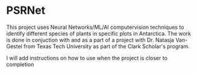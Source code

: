 # PSRNet
This project uses Neural Networks/ML/AI computervision techniques to identify different species of plants in specific plots in Antarctica. The work is done in conjuction with and as a part of a project with Dr. Natasja Van-Gestel from Texas Tech University as part of the Clark Scholar's program.

I will add instructions on how to use when the project is closer to completion
